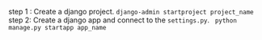 step 1 : Create a django project.
``` django-admin startproject project_name ```
step 2: Create a django app and connect to the `settings.py`.
``` python manage.py startapp app_name```



